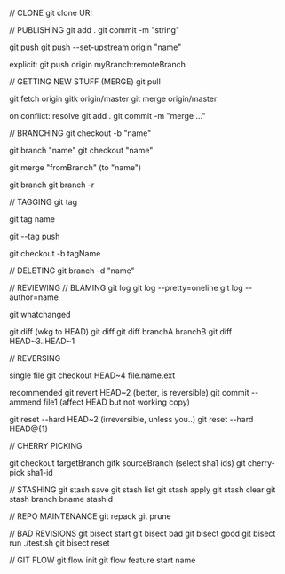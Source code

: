 // CLONE
git clone URI 


// PUBLISHING
git add .
git commit -m "string"

git push 
git push --set-upstream origin "name"

explicit:
git push origin myBranch:remoteBranch

// GETTING NEW STUFF (MERGE)
git pull

git fetch origin
gitk origin/master 
git merge origin/master

on conflict:
resolve
git add .
git commit -m "merge ..."


// BRANCHING
git checkout -b "name"

git branch "name"
git checkout "name"

git merge "fromBranch" (to "name")

git branch
git branch -r

// TAGGING
git tag

git tag name

git --tag push 

git checkout -b tagName

// DELETING
git branch -d "name"


// REVIEWING
// BLAMING
git log
git log --pretty=oneline
git log --author=name

git whatchanged

git diff (wkg to HEAD)
git diff
git diff branchA branchB
git diff HEAD~3..HEAD~1



// REVERSING

single file
git checkout HEAD~4 file.name.ext

recommended
git revert HEAD~2 (better, is reversible)
git commit --ammend file1 (affect HEAD but not working copy)

git reset --hard HEAD~2 (irreversible, unless you..)
git reset --hard HEAD@{1}

// CHERRY PICKING

git checkout targetBranch
gitk sourceBranch (select sha1 ids)
git cherry-pick sha1-id


// STASHING
git stash save
git stash list
git stash apply
git stash clear
git stash branch bname stashid

// REPO MAINTENANCE
git repack
git prune

// BAD REVISIONS
git bisect start
git bisect bad
git bisect good
git bisect run ./test.sh
git bisect reset

// GIT FLOW
git flow init
git flow feature start name